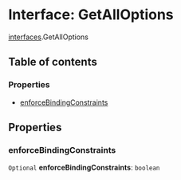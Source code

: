 # Interface: GetAllOptions

[interfaces](/en/auto-docs/editor/modules/interfaces.md).GetAllOptions

## Table of contents

### Properties

* [enforceBindingConstraints](/en/auto-docs/editor/interfaces/interfaces.GetAllOptions.md#enforcebindingconstraints)

## Properties

### enforceBindingConstraints

`Optional` **enforceBindingConstraints**: `boolean`
